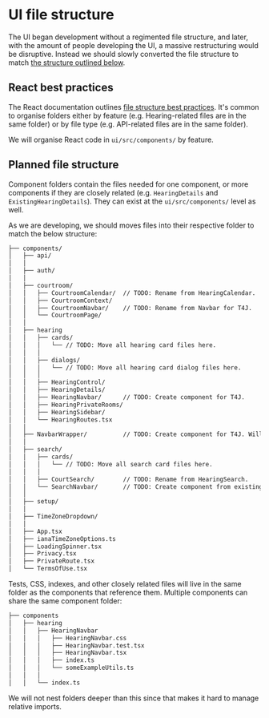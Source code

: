 # UI file structure

The UI began development without a regimented file structure, and later, with the amount of people developing the UI, a
massive restructuring would be disruptive. Instead we should slowly converted the file structure to match [the structure
outlined below](#Planned-file-structure).

## React best practices

The React documentation outlines [file structure best practices](https://reactjs.org/docs/faq-structure.html). It's
common to organise folders either by feature (e.g. Hearing-related files are in the same folder) or by file type (e.g.
API-related files are in the same folder).

We will organise React code in `ui/src/components/` by feature.

## Planned file structure

Component folders contain the files needed for one component, or more components if they are closely related (e.g.
`HearingDetails` and `ExistingHearingDetails`). They can exist at the `ui/src/components/` level as well.

As we are developing, we should moves files into their respective folder to match the below structure:

```txt
├── components/
│   ├── api/
│   │
│   ├── auth/
│   │
│   ├── courtroom/
│   │   ├── CourtroomCalendar/  // TODO: Rename from HearingCalendar.
│   │   ├── CourtroomContext/
│   │   ├── CourtroomNavbar/    // TODO: Rename from Navbar for T4J.
│   │   └── CourtroomPage/
│   │
│   ├── hearing
│   │   ├── cards/
│   │   │   └── // TODO: Move all hearing card files here.
│   │   │
│   │   ├── dialogs/
│   │   │   └── // TODO: Move all hearing card dialog files here.
│   │   │
│   │   ├── HearingControl/
│   │   ├── HearingDetails/
│   │   ├── HearingNavbar/      // TODO: Create component for T4J.
│   │   ├── HearingPrivateRooms/
│   │   ├── HearingSidebar/
│   │   └── HearingRoutes.tsx
│   │
│   ├── NavbarWrapper/          // TODO: Create component for T4J. Will be used by CourtroomNavbar and HearingNavbar.
│   │
│   ├── search/
│   │   ├── cards/
│   │   │   └── // TODO: Move all search card files here.
│   │   │
│   │   ├── CourtSearch/        // TODO: Rename from HearingSearch.
│   │   └── SearchNavbar/       // TODO: Create component from existing code.
│   │
│   ├── setup/
│   │
│   ├── TimeZoneDropdown/
│   │
│   ├── App.tsx
│   ├── ianaTimeZoneOptions.ts
│   ├── LoadingSpinner.tsx
│   ├── Privacy.tsx
│   ├── PrivateRoute.tsx
│   └── TermsOfUse.tsx
```

Tests, CSS, indexes, and other closely related files will live in the same folder as the components that reference them.
Multiple components can share the same component folder:

```txt
├── components
│   ├── hearing
│   │   ├── HearingNavbar
│   │   │   ├── HearingNavbar.css
│   │   │   ├── HearingNavbar.test.tsx
│   │   │   ├── HearingNavbar.tsx
│   │   │   ├── index.ts
│   │   │   └── someExampleUtils.ts
│   │   │
│   │   └── index.ts
```

We will not nest folders deeper than this since that makes it hard to manage relative imports.
